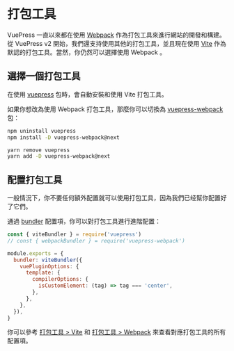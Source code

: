 # 打包工具

VuePress 一直以來都在使用 [Webpack](https://webpack.js.org/) 作為打包工具來進行網站的開發和構建。從 VuePress v2 開始，我們還支持使用其他的打包工具，並且現在使用 [Vite](https://vitejs.dev/) 作為默認的打包工具。當然，你仍然可以選擇使用 Webpack 。 

## 選擇一個打包工具

在使用 [vuepress](https://www.npmjs.com/package/vuepress) 包時，會自動安裝和使用 Vite 打包工具。

如果你想改為使用 Webpack 打包工具，那麼你可以切換為 [vuepress-webpack](https://www.npmjs.com/package/vuepress-webpack) 包：

<CodeGroup>
  <CodeGroupItem title="NPM" active>

  ```bash
  npm uninstall vuepress
  npm install -D vuepress-webpack@next
  ```

  </CodeGroupItem>
  <CodeGroupItem title="YARN">

  ```bash
  yarn remove vuepress
  yarn add -D vuepress-webpack@next
  ```

  </CodeGroupItem>
</CodeGroup>

## 配置打包工具

一般情況下，你不要任何額外配置就可以使用打包工具，因為我們已经幫你配置好了它們。

通過 [bundler](../reference/config.md#bundler) 配置項，你可以對打包工具進行進階配置：

```js
const { viteBundler } = require('vuepress')
// const { webpackBundler } = require('vuepress-webpack')

module.exports = {
  bundler: viteBundler({
    vuePluginOptions: {
      template: {
        compilerOptions: {
          isCustomElement: (tag) => tag === 'center',
        },
      },
    },
  }),
}
```

你可以參考 [打包工具 > Vite](../reference/bundler/vite.md) 和 [打包工具 > Webpack](../reference/bundler/webpack.md) 來查看對應打包工具的所有配置項。
